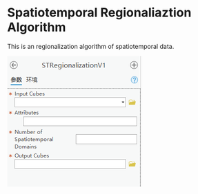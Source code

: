 # Spatiotemporal Regionaliaztion Algorithm
This is an regionalization algorithm of spatiotemporal data.

![image](https://github.com/AidenWang0309/Spatiotemporal-Regionaliaztion-Algorithm/blob/main/STR%20Toolbox.png)


